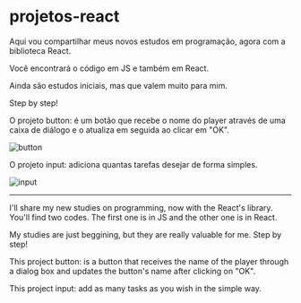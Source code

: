 # projetos-react
Aqui vou compartilhar meus novos estudos em programação, agora com a biblioteca React.

Você encontrará o código em JS e também em React.

Ainda são estudos iniciais, mas que valem muito para mim.

Step by step!


O projeto button: é um botão que recebe o nome do player através de uma caixa de diálogo e o atualiza em seguida ao clicar em "OK".

![button](https://user-images.githubusercontent.com/92792650/180044090-28ac9d65-5652-414a-a6f1-3ffa8a17ca0e.png)

O projeto input: adiciona quantas tarefas desejar de forma simples.

![input](https://user-images.githubusercontent.com/92792650/180295261-3e88c954-ab50-4e43-8310-bb154730a3d6.png)


-------------------------------------------------------------------

I'll share my new studies on programming, now with the React's library.
You'll find two codes. The first one is in JS and the other one is in React.

My studies are just beggining, but they are really valuable for me.
Step by step!


This project button: is a button that receives the name of the player through a dialog box and updates the button's name after clicking on "OK".

This project input: add as many tasks as you wish in the simple way.


